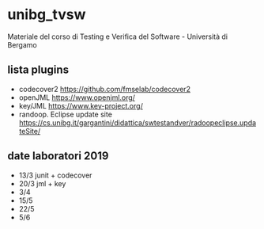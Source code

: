 # unibg_tvsw
Materiale del corso di Testing e Verifica del Software - Università di Bergamo

## lista plugins
*  codecover2 <https://github.com/fmselab/codecover2>
*  openJML <https://www.openjml.org/>
*  key/JML <https://www.key-project.org/>
*  randoop. Eclipse update site <https://cs.unibg.it/gargantini/didattica/swtestandver/radoopeclipse.updateSite/>

## date laboratori 2019
* 13/3 junit + codecover
* 20/3 jml + key
* 3/4
* 15/5
* 22/5
* 5/6 
